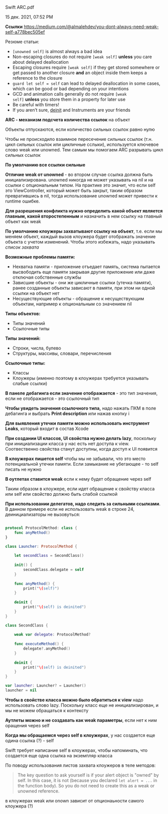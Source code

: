 
Swift ARC.pdf

15 дек. 2021, 07:52 PM

**Ссылки**
https://medium.com/@almalehdev/you-dont-always-need-weak-self-a778bec505ef

Резюме статьи:
- `[unowned self]` is almost always a bad idea
- Non-escaping closures do not require `[weak self]` **unless** you care about delayed deallocation
- Escaping closures require `[weak self]` if they get stored somewhere or get passed to another closure **and** an object inside them keeps a reference to the closure
- `guard let self = self` can lead to delayed deallocation in some cases, which can be good or bad depending on your intentions
- GCD and animation calls generally do not require `[weak self]` **unless** you store them in a property for later use
- Be careful with timers!
- If you aren’t sure, [deinit](https://docs.swift.org/swift-book/LanguageGuide/Deinitialization.html) and Instruments are your friends

**ARC - механизм подсчета количества ссылок** на объект

Объекты отпускаются, если количество сильных ссылок равно нулю

Чтобы не происходило взаимное пересечение сильных ссылок (т.н. цикл сильных ссылок или цикличные сслыки), используется ключевое слово weak или unowned. Тем самым мы помогаем ARC разрывать цикл сильных ссылок

**По умолчанию все ссылки сильные**

**Отличие weak от unowned** - во втором случае ссылка должна быть инициализирована. unowned никогда не может указывать на nil и на ссылки с опциональным типом. На практике это значит, что если self это ViewController, который может быть закрыт, таким образом превратившись в nil, тогда использование unowned может привести к runtime ошибке.

**Для разрешения конфликта нужно определить какой объект является главным, какой второстепенным** и назначить в нем ссылку на главный объект как weak

**По умолчанию клоужеры захватывают ссылку на объект**, т.е. если мы меняем объект, каждый вызов клоужера будет отображать значение объекта с учетом изменений. Чтобы этого избежать, надо указывать _список захвата_

**Возможные проблемы памяти:**

-   Нехватка памяти - приложение отъедает память, система пытается высвободить еще памяти закрывая другие приложение или даже отключая собственные службы
-   Зависшие объекты - они же цикличные ссылки (утечка памяти), ранее созданные объекты зависают в памяти, при этом ни одной ссылки на объект нет
-   Несуществующие объекты - обращение к несуществующим объектам, например к опциональным со значением nil
    
**Типы объектов:**

-   Типы значений
-   Ссылочные типы
    
**Типы значений:**

-   Строки, числа, булево
-   Структуры, массивы, словари, перечисления
    
**Ссылочные типы:**

-   Классы
-   Клоужеры (именно поэтому в клоужерах требуется указывать слабые ссылки)
    
**В панеле дебагинга если значение отображается** - это тип значения, если не отображается - это ссылочный тип

**Чтобы увидеть значения ссылочного типа,** надо нажать ПКМ в поле дебагинга и выбрать **Print description** или нажав кнопку i

**Для выявления утечки памяти можно использовать инструмент Leaks**, который входит в состав Xcode

**При создании UI классов, UI свойства нужно делать lazy**, поскольку при инициализации класса у нас есть нет доступа к view. Соотвественно свойства станут доступны, когда доступ к UI появится

**В клоужерах пишется self** чтобы мы не забывали, что это место потенциальной утечки памяти. Если замыкание не убегающее - то self писать не нужно

**В оутлетах ставится weak** если к нему будет обращение через self

Таким образом в клоужере, если идет обращение к свойству класса или self или свойство должно быть слабой ссылкой

**При использовании делегатов, надо следить за сильными ссылками**. В данном примере если не использовать weak в строке 24, деинициализаторы не вызовуться:

```swift

protocol ProtocolMethod: class {
    func anyMethod()
}

class Launcher: ProtocolMethod {
    
    let secondClass = SecondClass()
    
    init() {
        secondClass.delegate = self
    }
    
    func anyMethod() {
        print("\(self)")
    }
    
    deinit {
        print("\(self) is deinited")
    }
}

class SecondClass {
    
    weak var delegate: ProtocolMethod?
    
    func executeMethod() {
        delegate?.anyMethod()
    }
    
    deinit {
        print("\(self) is deinited")
    }
}

var launcher: Launcher? = Launcher()
launcher = nil

```

**Чтобы в свойстве класса можно было обратиться к view** надо использовать слово lazy. Поскольку класс еще не инициализирован, и мы не можем обращаться к контексту

**Аутлеты можно и не создавать как weak параметры**, если нет к ним оращения через self

**Когда мы обращаемся через self в клоужерах**, у нас создается еще одина ссылка (?) - self

Swift требует написание self в клоужерах, чтобы напоминать, что создается еще одна ссылка на экземпляр класса

По поводу использования листов захвата клоужеров в теле методов:

> The key question to ask yourself is if your alert object is "owned" by self. In this case, it is not (because you declared `let alert = ...` in the function body). So you do not need to create this as a weak or unowned reference.

в клоужерах weak или onown зависит от опционаьности самого клоужера (?)